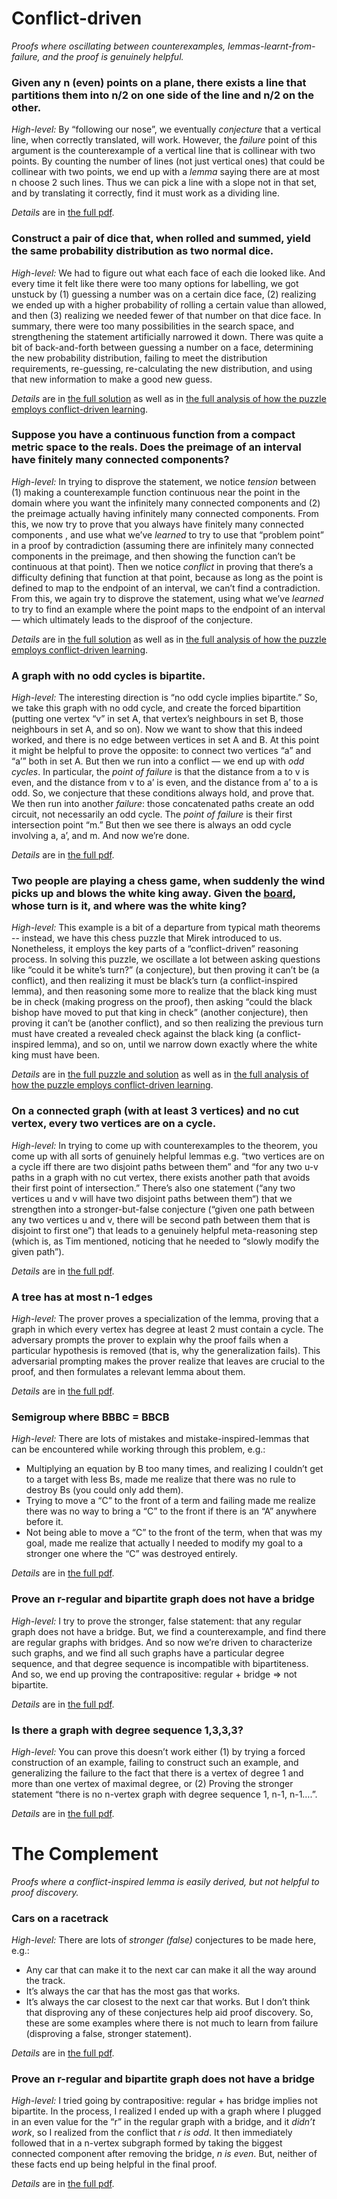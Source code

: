 # Conflict-driven

_Proofs where oscillating between counterexamples, lemmas-learnt-from-failure, and the proof is genuinely helpful._

### Given any n (even) points on a plane, there exists a line that partitions them into n/2 on one side of the line and n/2 on the other.

*High-level:* By “following our nose”, we eventually *conjecture* that a vertical line, when correctly translated, will work.  However, the *failure* point of this argument is the counterexample of a vertical line that is collinear with two points.  By counting the number of lines (not just vertical ones) that could be collinear with two points, we end up with a *lemma* saying there are at most n choose 2 such lines.  Thus we can pick a line with a slope not in that set, and by translating it correctly, find it must work as a dividing line.

*Details* are in [the full pdf][1].

### Construct a pair of dice that, when rolled and summed, yield the same probability distribution as two normal dice.

*High-level:* We had to figure out what each face of each die looked like.  And every time it felt like there were too many options for labelling, we got unstuck by (1) guessing a number was on a certain dice face, (2) realizing we ended up with a higher probability of rolling a certain value than allowed, and then (3) realizing we needed fewer of that number on that dice face. In summary, there were too many possibilities in the search space, and strengthening the statement artificially narrowed it down.  There was quite a bit of back-and-forth between guessing a number on a face, determining the new probability distribution, failing to meet the distribution requirements, re-guessing, re-calculating the new distribution, and using that new information to make a good new guess. 

*Details* are in [the full solution][2] as well as in [the full analysis of how the puzzle employs conflict-driven learning][3].

### Suppose you have a continuous function from a compact metric space to the reals.  Does the preimage of an interval have finitely many connected components?

*High-level:* In trying to disprove the statement, we notice _tension_ between (1) making a counterexample function continuous near the point in the domain where you want the infinitely many connected components and (2) the preimage actually having infinitely many connected components.   From this, we now try to prove that you always have finitely many connected components , and use what we’ve _learned_ to try to use that “problem point” in a proof by contradiction (assuming there are infinitely many connected components in the preimage, and then showing the function can’t be continuous at that point). Then we notice _conflict_ in proving that there’s a difficulty defining that function at that point, because as long as the point is defined to map to the endpoint of an interval, we can’t find a contradiction.  From this, we again try to disprove the statement, using what we’ve _learned_ to try to find an example where the point maps to the endpoint of an interval — which ultimately leads to the disproof of the conjecture.

*Details* are in [the full solution][4] as well as in [the full analysis of how the puzzle employs conflict-driven learning][5].

### A graph with no odd cycles is bipartite.

*High-level:* The interesting direction is “no odd cycle implies bipartite.”  So, we take this graph with no odd cycle, and create the forced bipartition (putting one vertex “v” in set A, that vertex’s neighbours in set B, those neighbours in set A, and so on).  Now we want to show that this indeed worked, and there is no edge between vertices in set A and B.  At this point it might be helpful to prove the opposite: to connect two vertices “a” and “a’” both in set A.  But then we run into a conflict — we end up with *odd cycles*.  In particular, the *point of failure* is that the distance from a to v is even, and the distance from v to a’ is even, and the distance from a’ to a is odd.  So, we conjecture that these conditions always hold, and prove that.  We then run into another *failure*: those concatenated paths create an odd circuit, not necessarily an odd cycle.  The *point of failure* is their first intersection point “m.”  But then we see there is always an odd cycle involving a, a’, and m.  And now we’re done.

*Details* are in [the full pdf][6].


### Two people are playing a chess game, when suddenly the wind picks up and blows the white king away.  Given the [board][7], whose turn is it, and where was the white king?

*High-level:* This example is a bit of a departure from typical math theorems -- instead, we have this chess puzzle that Mirek introduced to us.  Nonetheless, it employs the key parts of a “conflict-driven” reasoning process.  In solving this puzzle, we oscillate a lot between asking questions like “could it be white’s turn?” (a conjecture), but then proving it can’t be (a conflict), and then realizing it must be black’s turn (a conflict-inspired lemma), and then reasoning some more to realize that the black king must be in check (making progress on the proof), then asking “could the black bishop have moved to put that king in check” (another conjecture), then proving it can’t be (another conflict), and so then realizing the previous turn must have created a revealed check against the black king (a conflict-inspired lemma), and so on, until we narrow down exactly where the white king must have been.

*Details* are in [the full puzzle and solution][8] as well as in [the full analysis of how the puzzle employs conflict-driven learning][9].



### On a connected graph (with at least 3 vertices) and no cut vertex, every two vertices are on a cycle.

*High-level:* In trying to come up with counterexamples to the theorem, you come up with all sorts of genuinely helpful lemmas e.g. “two vertices are on a cycle iff there are two disjoint paths between them” and “for any two u-v paths in a graph with no cut vertex, there exists another path that avoids their first point of intersection.”  There’s also one statement (“any two vertices u and v will have two disjoint paths between them“) that we strengthen into a stronger-but-false conjecture (“given one path between any two vertices u and v, there will be second path between them that is disjoint to first one”) that leads to a genuinely helpful meta-reasoning step (which is, as Tim mentioned, noticing that he needed to “slowly modify the given path”).

*Details* are in [the full pdf][10].


### A tree has at most n-1 edges

*High-level:* The prover proves a specialization of the lemma, proving that a graph in which every vertex has degree at least 2 must contain a cycle. The adversary prompts the prover to explain why the proof fails when a particular hypothesis is removed (that is, why the generalization fails).  This adversarial prompting makes the prover realize that leaves are crucial to the proof, and then formulates a relevant lemma about them.

*Details* are in [the full pdf][11].

### Semigroup where BBBC = BBCB

*High-level:* There are lots of mistakes and mistake-inspired-lemmas that can be encountered while working through this problem, e.g.:
- Multiplying an equation by B too many times, and realizing I couldn’t get to a target with less Bs, made me realize that there was no rule to destroy Bs (you could only add them).
- Trying to move a “C” to the front of a term and failing made me realize there was no way to bring a “C” to the front if there is an “A” anywhere before it.
- Not being able to move a “C” to the front of the term, when that was my goal, made me realize that actually I needed to modify my goal to a stronger one where the “C” was destroyed entirely.

*Details* are in [the full pdf][12].


### Prove an r-regular and bipartite graph does not have a bridge

*High-level:* I try to prove the stronger, false statement: that any regular graph does not have a bridge.  But, we find a counterexample, and find there are regular graphs with bridges.  And so now we’re driven to characterize such graphs, and we find all such graphs have a particular degree sequence, and that degree sequence is incompatible with bipartiteness.  And so, we end up proving the contrapositive: regular + bridge =\> not bipartite.

*Details* are in [the full pdf][13].


### Is there a graph with degree sequence 1,3,3,3?

*High-level:* You can prove this doesn’t work either (1) by trying a forced construction of an example, failing to construct such an example, and generalizing the failure to the fact that there is a vertex of degree 1 and more than one vertex of maximal degree, or (2) Proving the stronger statement “there is no n-vertex graph with degree sequence 1, n-1, n-1….”.

*Details* are in [the full pdf][14].


# The Complement

_Proofs where a conflict-inspired lemma is easily derived, but not helpful to proof discovery._


### Cars on a racetrack

*High-level:* There are lots of *stronger (false)* conjectures to be made here, e.g.:
- Any car that can make it to the next car can make it all the way around the track.
- It’s always the car that has the most gas that works.
- It’s always the car closest to the next car that works.
But I don’t think that disproving any of these conjectures help aid proof discovery.  So, these are some examples where there is not much to learn from failure (disproving a false, stronger statement).

*Details* are in [the full pdf][15].

### Prove an r-regular and bipartite graph does not have a bridge

*High-level:* I tried going by contrapositive: regular + has bridge implies not bipartite.  In the process, I realized I ended up with a graph where I plugged in an even value for the “r” in the regular graph with a bridge, and it *didn’t work*, so I realized from the conflict that *r is odd*.   It then immediately followed that in a n-vertex subgraph formed by taking the biggest connected component after removing the bridge, *n is even*.  But, neither of these facts end up being helpful in the final proof.

*Details* are in [the full pdf][16].

[1]:	bipartition-points-on-plane.pdf
[2]:	dice-proof.pdf
[3]:	dice-analysis.pdf
[4]:	interval-preimage.pdf
[5]:	interval-preimage-analysis-1.pdf
[6]:	no-odd-cycle-bipartite.pdf
[7]:	chess-puzzle.pdf
[8]:	chess-puzzle.pdf
[9]:	chess-puzzle-analysis.pdf
[10]:	no-cut-vertex-every-two-on-cycle.pdf
[11]:	tree-implies-n-1.pdf
[12]:	semigroup-bbbc.pdf
[13]:	regular-bipartite-bridge.pdf
[14]:	degree-sequences.pdf
[15]:	../forward-from-target/n-cars.pdf
[16]:	regular-bipartite-bridge.pdf